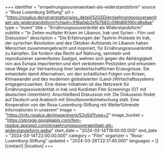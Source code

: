+++
identifier = "ernaehrungssouveraenitaet-als-widerstandsform"
source = "Rosa Luxemburg Stiftung"
url = "https://rosalux.de/veranstaltung/es_detail/52G5D/ernaehrungssouveraenitaet-als-widerstandsform?cHash=918a0ab2e1b7682c096d66190cd8e8ae"
type = "event"
title = "Ernährungssouveränität als Widerstandsform"
subtitle = "In Zeiten multipler Krisen im Libanon, Irak und Syrien - Film und Diskussion"
description = "Die Erfahrungen der Tashrin-Proteste im Irak, der syrischen Revolution und des Oktober-Aufstands im Libanon haben Menschen zusammengebracht und inspiriert, für Ernährungssouveränität zu kämpfen. Sie fordern das Recht auf Nahrung, sammeln und reproduzieren samenfestes Saatgut, wehren sich gegen die Abhängigkeit von aus Europa importierten und dort verbotenen Pestiziden und erkunden neue Wege zur Vermarktung ihrer landwirtschaftlichen Erzeugnisse. Sie entwickeln damit Alternativen, um den schädlichen Folgen von Krisen, Klimawandel und des modernen globalisierten (Land-)Wirtschaftssystems entgegenzuwirken.
Eine dieser Initiativen ist das Netzwerk für Ernährungssouveräntität in Irak und Kurdistan 
Film Screenings (OT mit deutschen Untertiteln):
Anschließend Diskussion mit:
Die Diskussion findet auf Deutsch und Arabisch mit Simultanverdolmetschung statt.
Eine Kooperation von der Rosa-Luxemburg-Stiftung mit 
Weiterführende Informationen in unserem"
image = "https://info.rosalux.de/image/event/52g5d?type=2"
image_bucket = "https://storage.googleapis.com/fem-readup.appspot.com/ernaehrungssouveraenitaet-als-widerstandsform.webp"
start_date = "2024-03-14T19:00:00.000"
end_date = "2024-03-14T22:00:00.000"
category = "Film"
organizer = "Rosa-Luxemburg-Stiftung"
updated = "2024-03-28T22:17:40.000"
languages = []
[contact]
[location]
+++